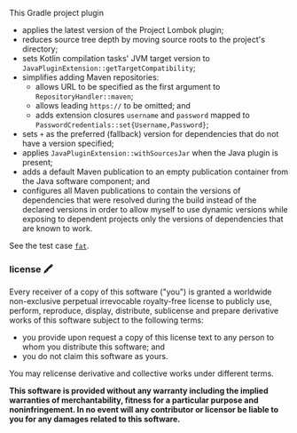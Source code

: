 This Gradle project plugin
- applies the latest version of the Project Lombok plugin;
- reduces source tree depth by moving source roots to the project's directory;
- sets Kotlin compilation tasks' JVM target version to `JavaPluginExtension::getTargetCompatibility`;
- simplifies adding Maven repositories:
  - allows URL to be specified as the first argument to `RepositoryHandler::maven`;
  - allows leading `https://` to be omitted; and
  - adds extension closures `username` and `password` mapped to `PasswordCredentials::set{Username,Password}`;
- sets `+` as the preferred (fallback) version for dependencies that do not have a version specified;
- applies `JavaPluginExtension::withSourcesJar` when the Java plugin is present;
- adds a default Maven publication to an empty publication container from the Java software component; and
- configures all Maven publications to contain the versions of dependencies that were resolved during the build
instead of the declared versions in order to allow myself to use dynamic versions
while exposing to dependent projects only the versions of dependencies that are known to work.

See the test case [`fat`](test/cases/fat/build.gradle).

### license :crayon:
Every receiver of a copy of this software ("you") is granted a worldwide non-exclusive perpetual irrevocable royalty-free license
to publicly use, perform, reproduce, display, distribute, sublicense and prepare derivative works of this software subject to the following terms:
- you provide upon request a copy of this license text to any person to whom you distribute this software; and
- you do not claim this software as yours.

You may relicense derivative and collective works under different terms.

**This software is provided without any warranty including the implied warranties of merchantability, fitness for a particular purpose and noninfringement.
In no event will any contributor or licensor be liable to you for any damages related to this software.**
